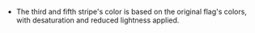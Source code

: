 - The third and fifth stripe's color is based on the original flag's colors, with desaturation and reduced lightness applied.


